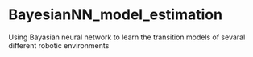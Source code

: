 # BayesianNN_model_estimation
Using Bayasian neural network to learn the transition models of sevaral different robotic environments
